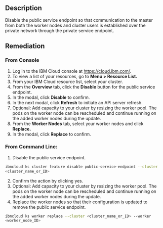 ## Description

Disable the public service endpoint so that communication to the master from both the
worker nodes and cluster users is established over the private network through the private
service endpoint.

## Remediation

### From Console

1. Log in to the IBM Cloud console at https://cloud.ibm.com/.
2. To view a list of your resources, go to **Menu > Resource List.**
3. From your IBM Cloud resource list, select your cluster.
4. From the **Overview** tab, click the **Disable** button for the public service endpoint.
5. In the modal, click **Disable** to confirm.
6. In the next modal, click **Refresh** to initiate an API server refresh.
7. Optional: Add capacity to your cluster by resizing the worker pool. The pods on the
worker node can be rescheduled and continue running on the added worker nodes
during the update.
8. From the **Worker Nodes** tab, select your worker nodes and click **Replace.**
9. In the modal, click **Replace** to confirm.

### From Command Line:

1. Disable the public service endpoint.

```bash
ibmcloud ks cluster feature disable public-service-endpoint --cluster
<cluster_name_or_ID>
```

2. Confirm the action by clicking yes.
3. Optional: Add capacity to your cluster by resizing the worker pool. The pods on the
worker node can be rescheduled and continue running on the added worker nodes
during the update.
4. Replace the worker nodes so that their configuration is updated to remove the
public service endpoint.

```bash
ibmcloud ks worker replace --cluster <cluster_name_or_ID> --worker
<worker_node_ID>
```
